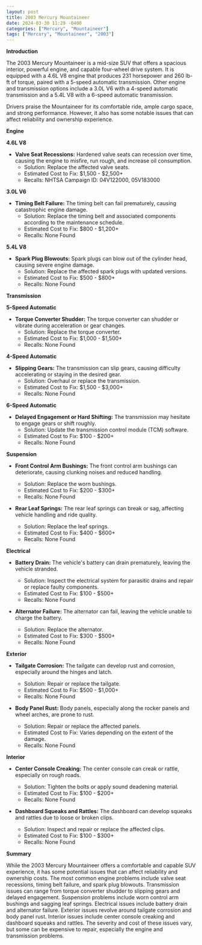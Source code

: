 ```yaml
---
layout: post
title: 2003 Mercury Mountaineer
date: 2024-03-30 11:29 -0400
categories: ["Mercury", "Mountaineer"]
tags: ["Mercury", "Mountaineer", "2003"]
---
```

**Introduction**

The 2003 Mercury Mountaineer is a mid-size SUV that offers a spacious interior, powerful engine, and capable four-wheel drive system. It is equipped with a 4.6L V8 engine that produces 231 horsepower and 260 lb-ft of torque, paired with a 5-speed automatic transmission. Other engine and transmission options include a 3.0L V6 with a 4-speed automatic transmission and a 5.4L V8 with a 6-speed automatic transmission.

Drivers praise the Mountaineer for its comfortable ride, ample cargo space, and strong performance. However, it also has some notable issues that can affect reliability and ownership experience.

**Engine**

**4.6L V8**

* **Valve Seat Recessions:** Hardened valve seats can recession over time, causing the engine to misfire, run rough, and increase oil consumption.
  * Solution: Replace the affected valve seats.
  * Estimated Cost to Fix: $1,500 - $2,500+
  * Recalls: NHTSA Campaign ID: 04V122000, 05V183000

**3.0L V6**

* **Timing Belt Failure:** The timing belt can fail prematurely, causing catastrophic engine damage.
  * Solution: Replace the timing belt and associated components according to the maintenance schedule.
  * Estimated Cost to Fix: $800 - $1,200+
  * Recalls: None Found

**5.4L V8**

* **Spark Plug Blowouts:** Spark plugs can blow out of the cylinder head, causing severe engine damage.
  * Solution: Replace the affected spark plugs with updated versions.
  * Estimated Cost to Fix: $500 - $800+
  * Recalls: None Found

**Transmission**

**5-Speed Automatic**

* **Torque Converter Shudder:** The torque converter can shudder or vibrate during acceleration or gear changes.
  * Solution: Replace the torque converter.
  * Estimated Cost to Fix: $1,000 - $1,500+
  * Recalls: None Found

**4-Speed Automatic**

* **Slipping Gears:** The transmission can slip gears, causing difficulty accelerating or staying in the desired gear.
  * Solution: Overhaul or replace the transmission.
  * Estimated Cost to Fix: $1,500 - $3,000+
  * Recalls: None Found

**6-Speed Automatic**

* **Delayed Engagement or Hard Shifting:** The transmission may hesitate to engage gears or shift roughly.
  * Solution: Update the transmission control module (TCM) software.
  * Estimated Cost to Fix: $100 - $200+
  * Recalls: None Found

**Suspension**

* **Front Control Arm Bushings:** The front control arm bushings can deteriorate, causing clunking noises and reduced handling.
  * Solution: Replace the worn bushings.
  * Estimated Cost to Fix: $200 - $300+
  * Recalls: None Found

* **Rear Leaf Springs:** The rear leaf springs can break or sag, affecting vehicle handling and ride quality.
  * Solution: Replace the leaf springs.
  * Estimated Cost to Fix: $400 - $600+
  * Recalls: None Found

**Electrical**

* **Battery Drain:** The vehicle's battery can drain prematurely, leaving the vehicle stranded.
  * Solution: Inspect the electrical system for parasitic drains and repair or replace faulty components.
  * Estimated Cost to Fix: $100 - $500+
  * Recalls: None Found

* **Alternator Failure:** The alternator can fail, leaving the vehicle unable to charge the battery.
  * Solution: Replace the alternator.
  * Estimated Cost to Fix: $300 - $500+
  * Recalls: None Found

**Exterior**

* **Tailgate Corrosion:** The tailgate can develop rust and corrosion, especially around the hinges and latch.
  * Solution: Repair or replace the tailgate.
  * Estimated Cost to Fix: $500 - $1,000+
  * Recalls: None Found

* **Body Panel Rust:** Body panels, especially along the rocker panels and wheel arches, are prone to rust.
  * Solution: Repair or replace the affected panels.
  * Estimated Cost to Fix: Varies depending on the extent of the damage.
  * Recalls: None Found

**Interior**

* **Center Console Creaking:** The center console can creak or rattle, especially on rough roads.
  * Solution: Tighten the bolts or apply sound deadening material.
  * Estimated Cost to Fix: $100 - $200+
  * Recalls: None Found

* **Dashboard Squeaks and Rattles:** The dashboard can develop squeaks and rattles due to loose or broken clips.
  * Solution: Inspect and repair or replace the affected clips.
  * Estimated Cost to Fix: $100 - $300+
  * Recalls: None Found

**Summary**

While the 2003 Mercury Mountaineer offers a comfortable and capable SUV experience, it has some potential issues that can affect reliability and ownership costs. The most common engine problems include valve seat recessions, timing belt failure, and spark plug blowouts. Transmission issues can range from torque converter shudder to slipping gears and delayed engagement. Suspension problems include worn control arm bushings and sagging leaf springs. Electrical issues include battery drain and alternator failure. Exterior issues revolve around tailgate corrosion and body panel rust. Interior issues include center console creaking and dashboard squeaks and rattles. The severity and cost of these issues vary, but some can be expensive to repair, especially the engine and transmission problems.
